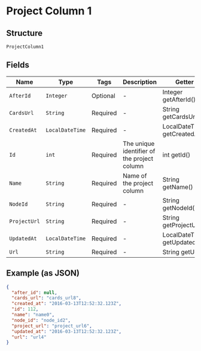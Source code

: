 
# Project Column 1

## Structure

`ProjectColumn1`

## Fields

| Name | Type | Tags | Description | Getter | Setter |
|  --- | --- | --- | --- | --- | --- |
| `AfterId` | `Integer` | Optional | - | Integer getAfterId() | setAfterId(Integer afterId) |
| `CardsUrl` | `String` | Required | - | String getCardsUrl() | setCardsUrl(String cardsUrl) |
| `CreatedAt` | `LocalDateTime` | Required | - | LocalDateTime getCreatedAt() | setCreatedAt(LocalDateTime createdAt) |
| `Id` | `int` | Required | The unique identifier of the project column | int getId() | setId(int id) |
| `Name` | `String` | Required | Name of the project column | String getName() | setName(String name) |
| `NodeId` | `String` | Required | - | String getNodeId() | setNodeId(String nodeId) |
| `ProjectUrl` | `String` | Required | - | String getProjectUrl() | setProjectUrl(String projectUrl) |
| `UpdatedAt` | `LocalDateTime` | Required | - | LocalDateTime getUpdatedAt() | setUpdatedAt(LocalDateTime updatedAt) |
| `Url` | `String` | Required | - | String getUrl() | setUrl(String url) |

## Example (as JSON)

```json
{
  "after_id": null,
  "cards_url": "cards_url8",
  "created_at": "2016-03-13T12:52:32.123Z",
  "id": 112,
  "name": "name0",
  "node_id": "node_id2",
  "project_url": "project_url6",
  "updated_at": "2016-03-13T12:52:32.123Z",
  "url": "url4"
}
```

